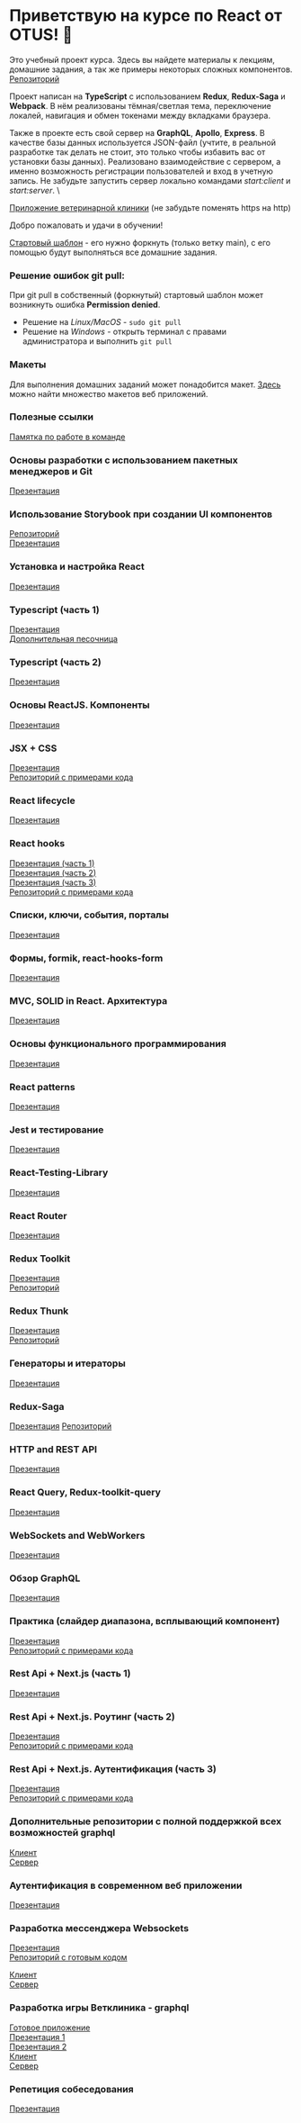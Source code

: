 # Приветствую на курсе по React от OTUS! 🦉

Это учебный проект курса. Здесь вы найдете материалы к лекциям, домашние задания, а так же примеры некоторых сложных компонентов. \
[Репозиторий](https://github.com/React-js-OTUS/react-tutorial)

Проект написан на **TypeScript** с использованием **Redux**, **Redux-Saga** и **Webpack**. В нём реализованы тёмная/светлая тема, переключение локалей, навигация и обмен токенами между вкладками браузера.

Также в проекте есть свой сервер на **GraphQL**, **Apollo**, **Express**. В качестве базы данных используется JSON-файл (учтите, в реальной разработке так делать не стоит, это только чтобы избавить вас от установки базы данных). Реализовано взаимодействие с сервером, а именно возможность регистрации пользователей и вход в учетную запись. Не забудьте запустить сервер локально командами _start:client_ и _start:server_. \

[Приложение ветеринарной клиники](http://9f9afff13ee4.vps.myjino.ru/) (не забудьте поменять https на http)

Добро пожаловать и удачи в обучении!

[Стартовый шаблон](https://github.com/React-js-OTUS/react-start-template) - его нужно форкнуть (только ветку main), с его помощью будут выполняться все домашние задания.

### Решение ошибок git pull:
При git pull в собственный (форкнутый) стартовый шаблон может возникнуть ошибка **Permission denied**.

- Решение на _Linux/MacOS_ - ```sudo git pull```
- Решение на _Windows_ - открыть терминал с правами администратора и выполнить ```git pull```

### Макеты
Для выполнения домашних заданий может понадобится макет. [Здесь](https://t.me/figma2html) можно найти множество макетов веб приложений.

### Полезные ссылки
[Памятка по работе в команде](https://docs.google.com/presentation/d/1Xi4HCRDlgLEnCuDcGhDsSWdz8dJg3kCiBYuI938c1us/edit?usp=sharing)

### Основы разработки с использованием пакетных менеджеров и Git
[Презентация](https://docs.google.com/presentation/d/1YXheGRx6vLhmgH3lA_X2aGDd9oGVANGB/edit?usp=sharing&ouid=112877818179427577942&rtpof=true&sd=true)

### Использование Storybook при создании UI компонентов
[Репозиторий](https://github.com/React-js-OTUS/storybook-example) \
[Презентация](https://docs.google.com/presentation/d/1kU5Hp7v9msSBF7MLb-TA6DuiVHblCf9c08ZaKOFUUo8/edit?usp=sharing)

### Установка и настройка React
[Презентация](https://docs.google.com/presentation/d/168acgd_80dpfBqW3Lqp2LJSqBNGrgsXdASNd6Z3dwWA/edit?usp=sharing)

### Typescript (часть 1)
[Презентация](https://docs.google.com/presentation/d/12xqTFTntMrsy-FyjS01ivg0sbYAFKGEV9hfvBCQGuD4/edit?usp=sharing) \
[Дополнительная песочница](https://codesandbox.io/s/typescript-1-hfer2p?file=/src/basis.ts:7265-7308)

### Typescript (часть 2)
[Презентация](https://docs.google.com/presentation/d/1qSZ2oYy_LTyc6khYCv_BcIBn3MiLWUreT_cXEmWUCgY/edit?usp=sharing)

### Основы ReactJS. Компоненты
[Презентация](https://docs.google.com/presentation/d/1E0ZEH_463Nlviglk7K2SsAhpk9urCQ3u/edit?usp=sharing&ouid=112877818179427577942&rtpof=true&sd=true)

### JSX + CSS
[Презентация](https://docs.google.com/presentation/d/1FBFNmW10dsG94R_C30eVbp_cHTjSwULCI1qiud5RK0A/edit?usp=sharing) \
[Репозиторий с примерами кода](https://github.com/React-js-OTUS/css-in-js)

### React lifecycle
[Презентация](https://docs.google.com/presentation/d/1dsegEyTIbglnGO_85uDk3LH0PwEVrFF1dpTbwL3y7QA/edit?usp=sharing)

### React hooks
[Презентация (часть 1)](https://docs.google.com/presentation/d/18a9RHLztuRKOmBTmuTTAuUlIC_hzBvmUxWAyjvkxuAk/edit#slide=id.p1) \
[Презентация (часть 2)](https://docs.google.com/presentation/d/1qKOhpbQcsHzSMu86yNOLuYE3dTht0YHfcB-ImMScKAY/edit#slide=id.p1) \
[Презентация (часть 3)](https://docs.google.com/presentation/d/1JIxmUht3JNCMjXv98RnMi4wUSj8inn-PShVRzRaW1us/edit#slide=id.p1) \
[Репозиторий с примерами кода](https://github.com/React-js-OTUS/hooks-lesson)

### Списки, ключи, события, порталы
[Презентация](https://docs.google.com/presentation/d/1WysmnSMBeFZsFGgJ3-iGft2Qh3o03I6xTtbwUX67Kl8/edit?usp=sharing)

### Формы, formik, react-hooks-form
[Презентация](https://docs.google.com/presentation/d/1ic2TA8m1B78qOS_WyKz45hTISLySIKViaqeyFkJq6Qs/edit?usp=sharing)

### MVC, SOLID in React. Архитектура
[Презентация](https://docs.google.com/presentation/d/13LTB0dyDBlKC40ETwNx53H6RMxBn-As_D509CLPU5-E/edit?usp=sharing)

### Основы функционального программирования
[Презентация](https://docs.google.com/presentation/d/1JhUrzp_pjFWKLVwhw0AKCCW-wfE3etxCFxJvtC1dCjM/edit?usp=sharing)

### React patterns
[Презентация](https://docs.google.com/presentation/d/1FEQ2bOqhYzvpFdVtx-B2pQPrT-_wBj_f3lCmcurgkFQ/edit?usp=sharing)

### Jest и тестирование
[Презентация](https://docs.google.com/presentation/d/12uSy5L6SNxePdOioFQLKlkRfnnA6LC2n4QAPUpUGg0c/edit?usp=sharing)

### React-Testing-Library
[Презентация](https://docs.google.com/presentation/d/1u2U2wRWhNHG8bMRRbv2l8snZlz4qczfao7QD-3LwKDE/edit?usp=sharing)

### React Router
[Презентация](https://docs.google.com/presentation/d/1CIHVVkV6rvuitS5ctiIwBuYmb-oViqhAslB27rV6s2Y/edit?usp=sharing)

### Redux Toolkit
[Презентация](https://docs.google.com/presentation/d/1buXGSxK4LroGRyifGOGty6TX3BzyU7GyVq_I7XX_Z9c/edit?usp=sharing) \
[Репозиторий](https://github.com/spirit-drive/redux-example/tree/main)

### Redux Thunk
[Презентация](https://docs.google.com/presentation/d/19luVFowlHECeMyhrPuUeApj6afYH5P2qtcMVVo8BE2A/edit?usp=sharing) \
[Репозиторий](https://github.com/spirit-drive/redux-thunk-example)

### Генераторы и итераторы
[Презентация](https://github.com/React-js-OTUS/react-tutorial/blob/main/presentations/module3/5_ReduxSagaIntro/lecture.md)

### Redux-Saga
[Презентация](https://docs.google.com/presentation/d/1_8oRVXGRhvkzXJ4_h_sdw6GPegKxwUYHlPijPIN_AE0/edit?usp=sharing)
[Репозиторий](https://github.com/spirit-drive/redux-saga-example)

### HTTP and REST API
[Презентация](https://docs.google.com/presentation/d/105eAORBcoOIBLRozJjnD865QSvUo6_jYw12zRYOU4MA/edit?usp=sharing)

### React Query, Redux-toolkit-query
[Презентация](https://docs.google.com/presentation/d/1wkF44NH7iCEo_iQ2Wd0_lg54B7ytH3rJMD5pErpX5PA/edit?usp=sharing)

### WebSockets and WebWorkers
[Презентация](https://docs.google.com/presentation/d/1x_CWEJcePhG2GnCbNhfQYyiusLFqZU7AT0j-VLiD1Sk/edit?usp=sharing)

### Обзор GraphQL
[Презентация](https://docs.google.com/presentation/d/1pLNojygCtBtYOpn9RxE_BLLblbMNaIr60rGPnufuLW4/edit?usp=sharing)

### Практика (слайдер диапазона, всплывающий компонент)
[Презентация](https://docs.google.com/presentation/d/1nOGAoWptUsc7MYqfTc_LSRZWzf565NcWGSyWA4cjrYY/edit?usp=sharing) \
[Репозиторий с примерами кода](https://github.com/React-js-OTUS/spirit-drive.github.io)

### Rest Api + Next.js (часть 1)
[Презентация](https://docs.google.com/presentation/d/1ODm7nCH9iJn6J1JhH4gry-tnGVc81uOv/edit?usp=sharing&ouid=112877818179427577942&rtpof=true&sd=true)

### Rest Api + Next.js. Роутинг (часть 2)
[Презентация](https://docs.google.com/presentation/d/1AKKmOHopo9tr64MRkyA_eRDRIiV3qegq/edit?usp=sharing&ouid=112877818179427577942&rtpof=true&sd=true) \
[Репозиторий с примерами кода](https://github.com/React-js-OTUS/next-js-routing)

### Rest Api + Next.js. Аутентификация (часть 3)
[Презентация](https://docs.google.com/presentation/d/1gDzo5swv-mPVOduTO4NCsOFG8H7Z--_V/edit?usp=sharing&ouid=112877818179427577942&rtpof=true&sd=true) \
[Репозиторий с примерами кода](https://github.com/React-js-OTUS/next-js-authentication)

### Дополнительные репозитории с полной поддержкой всех возможностей graphql
[Клиент](https://github.com/React-js-OTUS/graphql-learn-client) \
[Сервер](https://github.com/React-js-OTUS/graphql-learn-server)

### Аутентификация в современном веб приложении
[Презентация](https://docs.google.com/presentation/d/1gIFkSmoGI-UVb4vSU3c_Wz6VmmYVElGLsiVilKYPTxM/edit?usp=sharing)

### Разработка мессенджера Websockets
[Презентация](https://docs.google.com/presentation/d/1fwRKjoPbna-zxGgQBfTwILMB1X2r8qEy/edit?usp=sharing&ouid=112877818179427577942&rtpof=true&sd=true) \
[Репозиторий с готовым кодом](https://github.com/React-js-OTUS/websocket-course2) 

[Клиент](https://github.com/React-js-OTUS/otus-websockets-client) \
[Сервер](https://github.com/React-js-OTUS/otus-socket-server)

### Разработка игры Ветклиника - graphql
[Готовое приложение](http://9f9afff13ee4.vps.myjino.ru) \
[Презентация 1](https://docs.google.com/presentation/d/1NfB9n6wCXBf2ty9uqyZ5E1KZr_XFKVZvrqpsMU2m0QY/edit?usp=sharing) \
[Презентация 2](https://docs.google.com/presentation/d/1Whs_o2axiVu7e6WFLTwq17mz0Vbrg-iK5_LkjRpWs1c/edit?usp=sharing) \
[Клиент](https://github.com/React-js-OTUS/otus-lesson-graphql-client) \
[Сервер](https://github.com/React-js-OTUS/otus-lesson-graphql-server)

### Репетиция собеседования
[Презентация](https://docs.google.com/presentation/d/199yY1u3TGU3duqq7Md3Apf2qeT9dIxWN/edit?usp=sharing&ouid=112877818179427577942&rtpof=true&sd=true)
